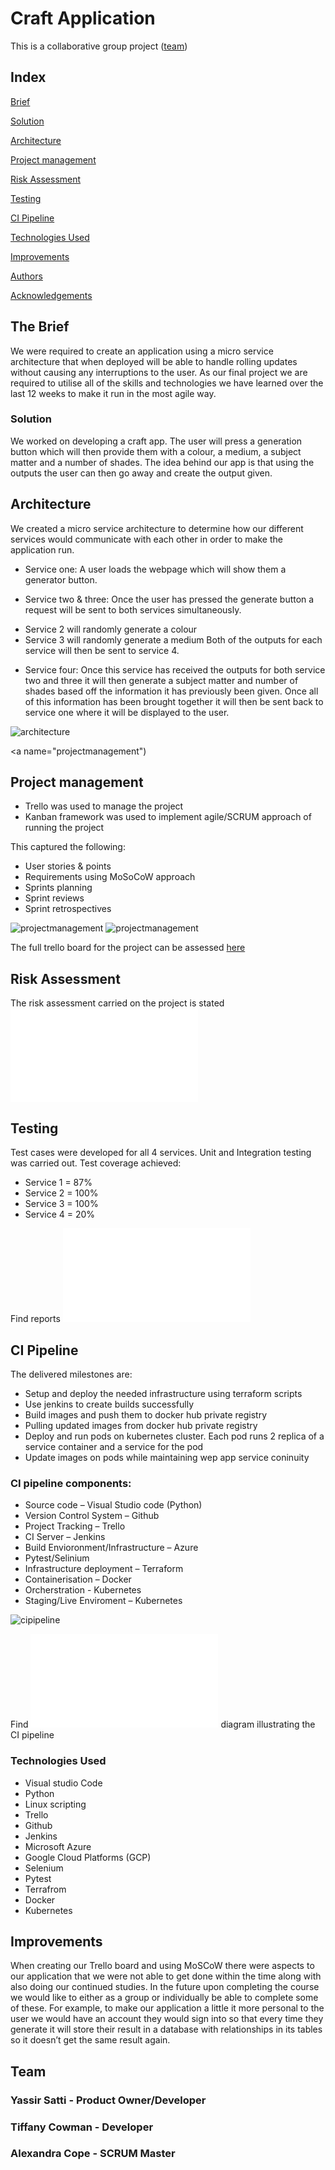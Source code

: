 # Craft Application

This is a collaborative group project ([team](#auth))

## Index
[Brief](#brief)

[Solution](#solution)
   
[Architecture](#architecture)

[Project management](#projectmanagement)

[Risk Assessment](#risk)

[Testing](#testing)
     
[CI Pipeline](#cipipeline)

[Technologies Used](#tech)

[Improvements](#improve)
     
[Authors](#auth)

[Acknowledgements](#ack)

<a name="brief"></a>
## The Brief

We were required to create an application using a micro service architecture that when deployed will be able to handle rolling updates without causing any interruptions to the user. As our final project we are required to utilise all of the skills and technologies we have learned over the last 12 weeks to make it run in the most agile way.

<a name="solution"></a>
### Solution

We worked on developing a craft app. The user will press a generation button which will then provide them with a colour, a medium, a subject matter and a number of shades. The idea behind our app is that using the outputs the user can then go away and create the output given. 

<a name="architecture"></a>
## Architecture

We created a micro service architecture to determine how our different services would communicate with each other in order to make the application run. 

* Service one:
A user loads the webpage which will show them a generator button. 

* Service two & three:
Once the user has pressed the generate button a request will be sent to both services simultaneously. 
-	Service 2 will randomly generate a colour 
-	Service 3 will randomly generate a medium
Both of the outputs for each service will then be sent to service 4.

* Service four:
Once this service has received the outputs for both service two and three it will then generate a subject matter and number of shades based off the information it has previously been given. 
Once all of this information has been brought together it will then be sent back to service one where it will be displayed to the user. 

![architecture](/docs/caft_Presentation_architecture.jpg) 

<a name="projectmanagement")
## Project management

* Trello was used to manage the project
* Kanban framework was used to implement agile/SCRUM approach of running the project

This captured the following:
* User stories & points
* Requirements using MoSoCoW approach 
* Sprints planning
* Sprint reviews
* Sprint retrospectives

![projectmanagement](/docs/caft_Presentation_project.jpg)
![projectmanagement](/docs/caft_Presentation_project2.jpg)

The full trello board for the project can be assessed [here](https://trello.com/b/f0BXMr16/sofia-project-2)

<a name="risk"></a>
## Risk Assessment

The risk assessment carried on the project is stated ![here](/docs/craft_Risk_Assessment_V2.pdf)


<a name="testing"></a>
## Testing

Test cases were developed for all 4 services.
Unit and Integration testing was carried out.
Test coverage achieved:
* Service 1 = 87%
* Service 2 = 100%
* Service 3 = 100%
* Service 4 = 20%

Find reports ![here](/docs/Craft_Presentation_testing.pdf)

<a name="cipipeline"></a>
## CI Pipeline

The delivered milestones are:
* Setup and deploy the needed infrastructure using terraform scripts
* Use jenkins to create builds successfully
* Build images and push them to docker hub private registry
* Pulling updated images from docker hub private registry
* Deploy and run pods on kubernetes cluster. Each pod runs 2 replica of a service container and a service for the pod
* Update images on pods while maintaining wep app service coninuity

### CI pipeline components:

* Source code – Visual Studio code (Python)
* Version Control System – Github
* Project Tracking – Trello
* CI Server – Jenkins
* Build Envioronment/Infrastructure – Azure
* Pytest/Selinium 
* Infrastructure deployment – Terraform 
* Containerisation – Docker
* Orcherstration - Kubernetes
* Staging/Live Enviroment – Kubernetes

![cipipeline](/docs/caft_Presentation_CI_pipeline.jpg)

Find ![here](/docs/Craft_Presentation_CI_pipeline.pdf) diagram illustrating the CI pipeline


<a name="tech"></a>
### Technologies Used

* Visual studio Code
* Python
* Linux scripting
* Trello 
* Github
* Jenkins
* Microsoft Azure
* Google Cloud Platforms (GCP)
* Selenium
* Pytest
* Terrafrom
* Docker
* Kubernetes

<a name="improve"></a>
## Improvements

When creating our Trello board and using MoSCoW there were aspects to our application that we were not able to get done within the time along with also doing our continued studies. In the future upon completing the course we would like to either as a group or individually be able to complete some of these. For example, to make our application a little it more personal to the user we would have an account they would sign into so that every time they generate it will store their result in a database with relationships in its tables so it doesn’t get the same result again. 



<a name="auth"></a>
## Team

### Yassir Satti   - Product Owner/Developer
### Tiffany Cowman - Developer
### Alexandra Cope - SCRUM Master


